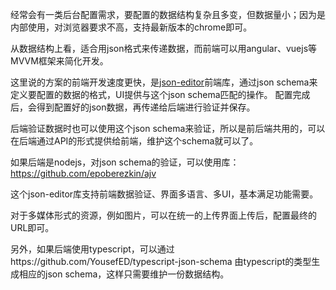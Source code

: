 经常会有一类后台配置需求，要配置的数据结构复杂且多变，但数据量小；因为是内部使用，对浏览器要求不高，支持最新版本的chrome即可。

从数据结构上看，适合用json格式来传递数据，而前端可以用angular、vuejs等MVVM框架来简化开发。

这里说的方案的前端开发速度更快，是[json-editor](https://github.com/jdorn/json-editor)前端库，通过json schema来定义要配置的数据的格式，UI提供与这个json schema匹配的操作。
配置完成后，会得到配置好的json数据，再传递给后端进行验证并保存。

后端验证数据时也可以使用这个json schema来验证，所以是前后端共用的，可以在后端通过API的形式提供给前端，维护这个schema就可以了。

如果后端是nodejs，对json schema的验证，可以使用库：https://github.com/epoberezkin/ajv

这个json-editor库支持前端数据验证、界面多语言、多UI，基本满足功能需要。

对于多媒体形式的资源，例如图片，可以在统一的上传界面上传后，配置最终的URL即可。

另外，如果后端使用typescript，可以通过https://github.com/YousefED/typescript-json-schema 由typescript的类型生成相应的json schema，这样只需要维护一份数据结构。
